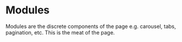 ﻿# Modules

Modules are the discrete components of the page e.g. carousel, tabs, pagination,
etc. This is the meat of the page.
